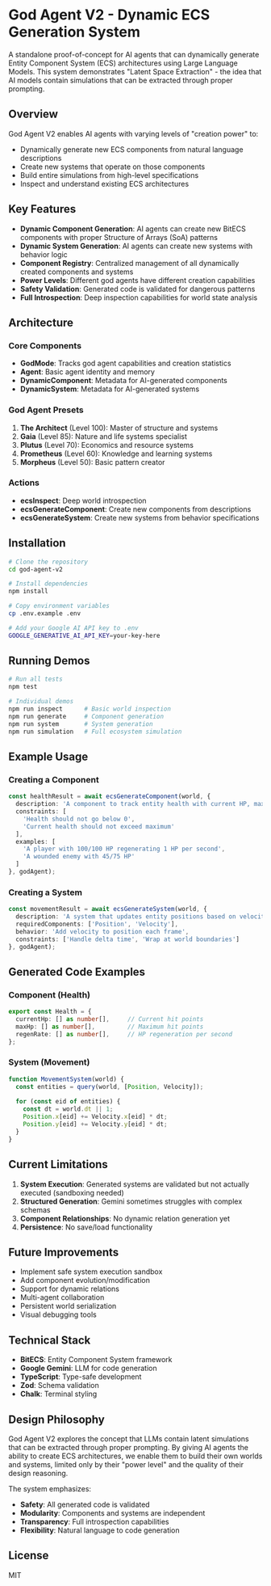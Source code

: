 # God Agent V2 - Dynamic ECS Generation System

A standalone proof-of-concept for AI agents that can dynamically generate Entity Component System (ECS) architectures using Large Language Models. This system demonstrates "Latent Space Extraction" - the idea that AI models contain simulations that can be extracted through proper prompting.

## Overview

God Agent V2 enables AI agents with varying levels of "creation power" to:
- Dynamically generate new ECS components from natural language descriptions
- Create new systems that operate on those components
- Build entire simulations from high-level specifications
- Inspect and understand existing ECS architectures

## Key Features

- **Dynamic Component Generation**: AI agents can create new BitECS components with proper Structure of Arrays (SoA) patterns
- **Dynamic System Generation**: AI agents can create new systems with behavior logic
- **Component Registry**: Centralized management of all dynamically created components and systems
- **Power Levels**: Different god agents have different creation capabilities
- **Safety Validation**: Generated code is validated for dangerous patterns
- **Full Introspection**: Deep inspection capabilities for world state analysis

## Architecture

### Core Components

- **GodMode**: Tracks god agent capabilities and creation statistics
- **Agent**: Basic agent identity and memory
- **DynamicComponent**: Metadata for AI-generated components
- **DynamicSystem**: Metadata for AI-generated systems

### God Agent Presets

1. **The Architect** (Level 100): Master of structure and systems
2. **Gaia** (Level 85): Nature and life systems specialist
3. **Plutus** (Level 70): Economics and resource systems
4. **Prometheus** (Level 60): Knowledge and learning systems
5. **Morpheus** (Level 50): Basic pattern creator

### Actions

- **ecsInspect**: Deep world introspection
- **ecsGenerateComponent**: Create new components from descriptions
- **ecsGenerateSystem**: Create new systems from behavior specifications

## Installation

```bash
# Clone the repository
cd god-agent-v2

# Install dependencies
npm install

# Copy environment variables
cp .env.example .env

# Add your Google AI API key to .env
GOOGLE_GENERATIVE_AI_API_KEY=your-key-here
```

## Running Demos

```bash
# Run all tests
npm test

# Individual demos
npm run inspect      # Basic world inspection
npm run generate     # Component generation
npm run system       # System generation
npm run simulation   # Full ecosystem simulation
```

## Example Usage

### Creating a Component

```typescript
const healthResult = await ecsGenerateComponent(world, {
  description: 'A component to track entity health with current HP, max HP, and regeneration',
  constraints: [
    'Health should not go below 0',
    'Current health should not exceed maximum'
  ],
  examples: [
    'A player with 100/100 HP regenerating 1 HP per second',
    'A wounded enemy with 45/75 HP'
  ]
}, godAgent);
```

### Creating a System

```typescript
const movementResult = await ecsGenerateSystem(world, {
  description: 'A system that updates entity positions based on velocities',
  requiredComponents: ['Position', 'Velocity'],
  behavior: 'Add velocity to position each frame',
  constraints: ['Handle delta time', 'Wrap at world boundaries']
}, godAgent);
```

## Generated Code Examples

### Component (Health)
```typescript
export const Health = {
  currentHp: [] as number[],     // Current hit points
  maxHp: [] as number[],         // Maximum hit points
  regenRate: [] as number[],     // HP regeneration per second
};
```

### System (Movement)
```typescript
function MovementSystem(world) {
  const entities = query(world, [Position, Velocity]);
  
  for (const eid of entities) {
    const dt = world.dt || 1;
    Position.x[eid] += Velocity.x[eid] * dt;
    Position.y[eid] += Velocity.y[eid] * dt;
  }
}
```

## Current Limitations

1. **System Execution**: Generated systems are validated but not actually executed (sandboxing needed)
2. **Structured Generation**: Gemini sometimes struggles with complex schemas
3. **Component Relationships**: No dynamic relation generation yet
4. **Persistence**: No save/load functionality

## Future Improvements

- Implement safe system execution sandbox
- Add component evolution/modification
- Support for dynamic relations
- Multi-agent collaboration
- Persistent world serialization
- Visual debugging tools

## Technical Stack

- **BitECS**: Entity Component System framework
- **Google Gemini**: LLM for code generation
- **TypeScript**: Type-safe development
- **Zod**: Schema validation
- **Chalk**: Terminal styling

## Design Philosophy

God Agent V2 explores the concept that LLMs contain latent simulations that can be extracted through proper prompting. By giving AI agents the ability to create ECS architectures, we enable them to build their own worlds and systems, limited only by their "power level" and the quality of their design reasoning.

The system emphasizes:
- **Safety**: All generated code is validated
- **Modularity**: Components and systems are independent
- **Transparency**: Full introspection capabilities
- **Flexibility**: Natural language to code generation

## License

MIT